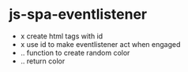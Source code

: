 # js-spa-eventlistener

-   x create html tags with id
-   x use id to make eventlistener act when engaged
-   .. function to create random color
-   .. return color

